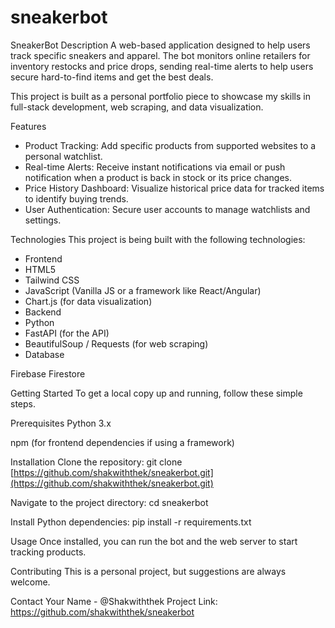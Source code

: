 # sneakerbot
SneakerBot
Description
A web-based application designed to help users track specific sneakers and apparel. The bot monitors online retailers for inventory restocks and price drops, sending real-time alerts to help users secure hard-to-find items and get the best deals.

This project is built as a personal portfolio piece to showcase my skills in full-stack development, web scraping, and data visualization.

Features
- Product Tracking: Add specific products from supported websites to a personal watchlist.
- Real-time Alerts: Receive instant notifications via email or push notification when a product is back in stock or its price changes.
- Price History Dashboard: Visualize historical price data for tracked items to identify buying trends.
- User Authentication: Secure user accounts to manage watchlists and settings.

Technologies
This project is being built with the following technologies:

- Frontend
- HTML5
- Tailwind CSS
- JavaScript (Vanilla JS or a framework like React/Angular)
- Chart.js (for data visualization)
- Backend
- Python
- FastAPI (for the API)
- BeautifulSoup / Requests (for web scraping)
- Database

Firebase Firestore

Getting Started
To get a local copy up and running, follow these simple steps.

Prerequisites
Python 3.x

npm (for frontend dependencies if using a framework)

Installation
Clone the repository:
git clone [https://github.com/shakwiththek/sneakerbot.git](https://github.com/shakwiththek/sneakerbot.git)

Navigate to the project directory:
cd sneakerbot

Install Python dependencies:
pip install -r requirements.txt

Usage
Once installed, you can run the bot and the web server to start tracking products.

Contributing
This is a personal project, but suggestions are always welcome.

Contact
Your Name - @Shakwiththek
Project Link: https://github.com/shakwiththek/sneakerbot
